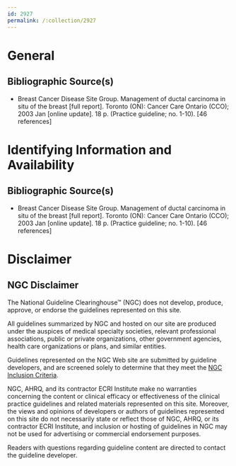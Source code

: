 ```yaml
---
id: 2927
permalink: /:collection/2927
---
```


# General

## Bibliographic Source(s)

- Breast Cancer Disease Site Group. Management of ductal carcinoma in situ of the breast [full report]. Toronto (ON): Cancer Care Ontario (CCO); 2003 Jan [online update]. 18 p. (Practice guideline; no. 1-10). [46 references]

# Identifying Information and Availability

## Bibliographic Source(s)

- Breast Cancer Disease Site Group. Management of ductal carcinoma in situ of the breast [full report]. Toronto (ON): Cancer Care Ontario (CCO); 2003 Jan [online update]. 18 p. (Practice guideline; no. 1-10). [46 references]

# Disclaimer

## NGC Disclaimer

The National Guideline Clearinghouse™ (NGC) does not develop, produce, approve, or endorse the guidelines represented on this site.

All guidelines summarized by NGC and hosted on our site are produced under the auspices of medical specialty societies, relevant professional associations, public or private organizations, other government agencies, health care organizations or plans, and similar entities.

Guidelines represented on the NGC Web site are submitted by guideline developers, and are screened solely to determine that they meet the [NGC Inclusion Criteria](/help-and-about/summaries/inclusion-criteria).

NGC, AHRQ, and its contractor ECRI Institute make no warranties concerning the content or clinical efficacy or effectiveness of the clinical practice guidelines and related materials represented on this site. Moreover, the views and opinions of developers or authors of guidelines represented on this site do not necessarily state or reflect those of NGC, AHRQ, or its contractor ECRI Institute, and inclusion or hosting of guidelines in NGC may not be used for advertising or commercial endorsement purposes.

Readers with questions regarding guideline content are directed to contact the guideline developer.

